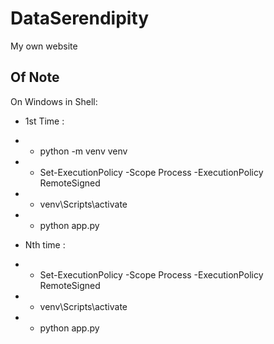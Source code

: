 # DataSerendipity
My own website

## Of Note
On Windows in Shell: 
- 1st Time :
- - python -m venv venv
- - Set-ExecutionPolicy -Scope Process -ExecutionPolicy RemoteSigned
- - venv\Scripts\activate
- - python app.py

- Nth time :
- - Set-ExecutionPolicy -Scope Process -ExecutionPolicy RemoteSigned
- - venv\Scripts\activate
- - python app.py


